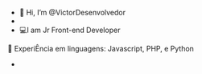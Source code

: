 - 🌙  Hi, I’m @VictorDesenvolvedor
- 
- 💻I am Jr Front-end Developer

💾 ExperiÊncia em linguagens: Javascript, PHP, e Python

-


<!---
VictorDesenvolvedor/VictorDesenvolvedor is a ✨ special ✨ repository because its `README.md` (this file) appears on your GitHub profile.
You can click the Preview link to take a look at your changes.
--->
